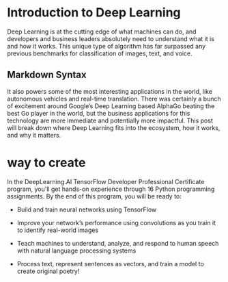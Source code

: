 # Introduction to Deep Learning

Deep Learning is at the cutting edge of what machines can do, and developers and business leaders absolutely need to understand what it is and how it works. This unique type of algorithm has far surpassed any previous benchmarks for classification of images, text, and voice.

## Markdown Syntax

It also powers some of the most interesting applications in the world, like autonomous vehicles and real-time translation. There was certainly a bunch of excitement around Google’s Deep Learning based AlphaGo beating the best Go player in the world, but the business applications for this technology are more immediate and potentially more impactful. This post will break down where Deep Learning fits into the ecosystem, how it works, and why it matters.

# way to create

In the DeepLearning.AI TensorFlow Developer Professional Certificate program, you'll get hands-on experience through 16 Python programming assignments. By the end of this program, you will be ready to:

- Build and train neural networks using TensorFlow

- Improve your network’s performance using convolutions as you train it to identify real-world images

- Teach machines to understand, analyze, and respond to human speech with natural language processing systems

- Process text, represent sentences as vectors, and train a model to create original poetry!
